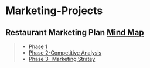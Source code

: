 # Marketing-Projects
## Restaurant Marketing Plan [Mind Map](https://github.com/MengyaCao/Marketing-Projects/blob/main/Restaurant%20Marketing%20Plan.png)
> * [Phase 1](https://github.com/MengyaCao/Marketing-Projects/blob/main/Phase1.PNG)
> * [Phase 2-Competitive Analysis](https://github.com/MengyaCao/Marketing-Projects/blob/main/Phase%202-Competitive%20Analysis.PNG)
> * [Phase 3- Marketing Stratey](https://github.com/MengyaCao/Marketing-Projects/blob/main/Phase%203-Marketing%20Strategy.PNG)
